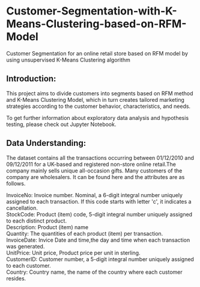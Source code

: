 # Customer-Segmentation-with-K-Means-Clustering-based-on-RFM-Model
Customer Segmentation for an online retail store based on RFM model by using unsupervised K-Means Clustering algorithm

## **Introduction:**
This project aims to divide customers into segments based on RFM method and K-Means Clustering Model, which in turn creates tailored marketing strategies according to the customer behavior, characteristics, and needs.<br>

To get further information about exploratory data analysis and hypothesis testing, please check out Jupyter Notebook.<br>

## **Data Understanding:**

The dataset contains all the transactions occurring between 01/12/2010 and 09/12/2011 for a UK-based and registered non-store online retail.The company mainly sells unique all-occasion gifts. Many customers of the company are wholesalers. It can be found here and the attributes are as follows.<br>

InvoiceNo: Invoice number. Nominal, a 6-digit integral number uniquely assigned to each transaction. If this code starts with letter 'c', it indicates a cancellation.<br>
StockCode: Product (item) code, 5-digit integral number uniquely assigned to each distinct product.<br>
Description: Product (item) name <br>
Quantity: The quantities of each product (item) per transaction.<br>
InvoiceDate: Invice Date and time,the day and time when each transaction was generated.<br>
UnitPrice: Unit price, Product price per unit in sterling.<br>
CustomerID: Customer number, a 5-digit integral number uniquely assigned to each customer.<br>
Country: Country name, the name of the country where each customer resides.<br>
